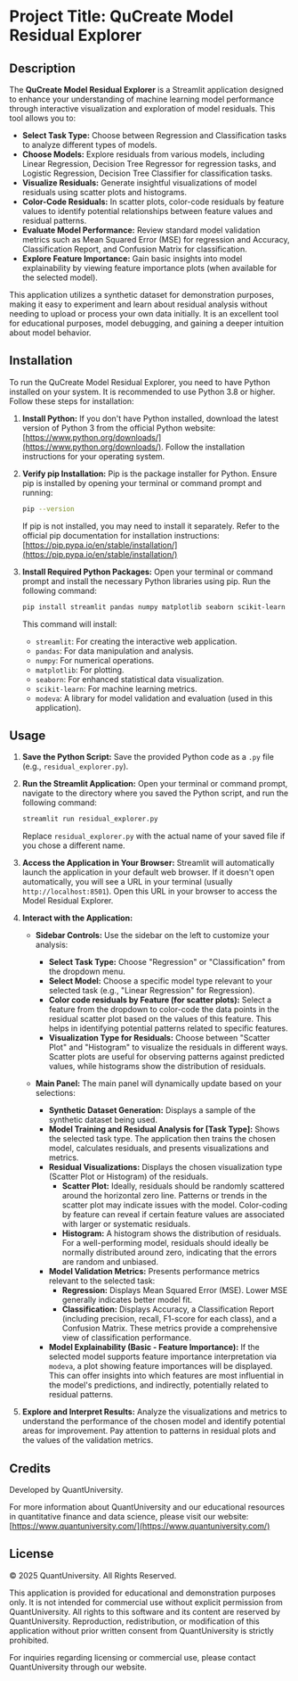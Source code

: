 # Project Title: QuCreate Model Residual Explorer

## Description

The **QuCreate Model Residual Explorer** is a Streamlit application designed to enhance your understanding of machine learning model performance through interactive visualization and exploration of model residuals. This tool allows you to:

- **Select Task Type:** Choose between Regression and Classification tasks to analyze different types of models.
- **Choose Models:** Explore residuals from various models, including Linear Regression, Decision Tree Regressor for regression tasks, and Logistic Regression, Decision Tree Classifier for classification tasks.
- **Visualize Residuals:**  Generate insightful visualizations of model residuals using scatter plots and histograms.
- **Color-Code Residuals:** In scatter plots, color-code residuals by feature values to identify potential relationships between feature values and residual patterns.
- **Evaluate Model Performance:** Review standard model validation metrics such as Mean Squared Error (MSE) for regression and Accuracy, Classification Report, and Confusion Matrix for classification.
- **Explore Feature Importance:** Gain basic insights into model explainability by viewing feature importance plots (when available for the selected model).

This application utilizes a synthetic dataset for demonstration purposes, making it easy to experiment and learn about residual analysis without needing to upload or process your own data initially. It is an excellent tool for educational purposes, model debugging, and gaining a deeper intuition about model behavior.

## Installation

To run the QuCreate Model Residual Explorer, you need to have Python installed on your system.  It is recommended to use Python 3.8 or higher. Follow these steps for installation:

1.  **Install Python:** If you don't have Python installed, download the latest version of Python 3 from the official Python website: [https://www.python.org/downloads/](https://www.python.org/downloads/). Follow the installation instructions for your operating system.

2.  **Verify pip Installation:** Pip is the package installer for Python. Ensure pip is installed by opening your terminal or command prompt and running:

    ```bash
    pip --version
    ```

    If pip is not installed, you may need to install it separately. Refer to the official pip documentation for installation instructions: [https://pip.pypa.io/en/stable/installation/](https://pip.pypa.io/en/stable/installation/)

3.  **Install Required Python Packages:** Open your terminal or command prompt and install the necessary Python libraries using pip. Run the following command:

    ```bash
    pip install streamlit pandas numpy matplotlib seaborn scikit-learn modeva
    ```

    This command will install:
    - `streamlit`: For creating the interactive web application.
    - `pandas`: For data manipulation and analysis.
    - `numpy`: For numerical operations.
    - `matplotlib`: For plotting.
    - `seaborn`: For enhanced statistical data visualization.
    - `scikit-learn`: For machine learning metrics.
    - `modeva`: A library for model validation and evaluation (used in this application).

## Usage

1.  **Save the Python Script:** Save the provided Python code as a `.py` file (e.g., `residual_explorer.py`).

2.  **Run the Streamlit Application:** Open your terminal or command prompt, navigate to the directory where you saved the Python script, and run the following command:

    ```bash
    streamlit run residual_explorer.py
    ```

    Replace `residual_explorer.py` with the actual name of your saved file if you chose a different name.

3.  **Access the Application in Your Browser:** Streamlit will automatically launch the application in your default web browser. If it doesn't open automatically, you will see a URL in your terminal (usually `http://localhost:8501`). Open this URL in your browser to access the Model Residual Explorer.

4.  **Interact with the Application:**
    - **Sidebar Controls:** Use the sidebar on the left to customize your analysis:
        - **Select Task Type:** Choose "Regression" or "Classification" from the dropdown menu.
        - **Select Model:** Choose a specific model type relevant to your selected task (e.g., "Linear Regression" for Regression).
        - **Color code residuals by Feature (for scatter plots):** Select a feature from the dropdown to color-code the data points in the residual scatter plot based on the values of this feature. This helps in identifying potential patterns related to specific features.
        - **Visualization Type for Residuals:** Choose between "Scatter Plot" and "Histogram" to visualize the residuals in different ways. Scatter plots are useful for observing patterns against predicted values, while histograms show the distribution of residuals.

    - **Main Panel:** The main panel will dynamically update based on your selections:
        - **Synthetic Dataset Generation:** Displays a sample of the synthetic dataset being used.
        - **Model Training and Residual Analysis for [Task Type]:**  Shows the selected task type. The application then trains the chosen model, calculates residuals, and presents visualizations and metrics.
        - **Residual Visualizations:** Displays the chosen visualization type (Scatter Plot or Histogram) of the residuals.
            - **Scatter Plot:**  Ideally, residuals should be randomly scattered around the horizontal zero line. Patterns or trends in the scatter plot may indicate issues with the model. Color-coding by feature can reveal if certain feature values are associated with larger or systematic residuals.
            - **Histogram:**  A histogram shows the distribution of residuals. For a well-performing model, residuals should ideally be normally distributed around zero, indicating that the errors are random and unbiased.
        - **Model Validation Metrics:** Presents performance metrics relevant to the selected task:
            - **Regression:** Displays Mean Squared Error (MSE). Lower MSE generally indicates better model fit.
            - **Classification:** Displays Accuracy, a Classification Report (including precision, recall, F1-score for each class), and a Confusion Matrix. These metrics provide a comprehensive view of classification performance.
        - **Model Explainability (Basic - Feature Importance):** If the selected model supports feature importance interpretation via `modeva`, a plot showing feature importances will be displayed. This can offer insights into which features are most influential in the model's predictions, and indirectly, potentially related to residual patterns.

5.  **Explore and Interpret Results:** Analyze the visualizations and metrics to understand the performance of the chosen model and identify potential areas for improvement. Pay attention to patterns in residual plots and the values of the validation metrics.

## Credits

Developed by QuantUniversity.

For more information about QuantUniversity and our educational resources in quantitative finance and data science, please visit our website: [https://www.quantuniversity.com/](https://www.quantuniversity.com/)

## License

© 2025 QuantUniversity. All Rights Reserved.

This application is provided for educational and demonstration purposes only. It is not intended for commercial use without explicit permission from QuantUniversity.  All rights to this software and its content are reserved by QuantUniversity. Reproduction, redistribution, or modification of this application without prior written consent from QuantUniversity is strictly prohibited.

For inquiries regarding licensing or commercial use, please contact QuantUniversity through our website.
